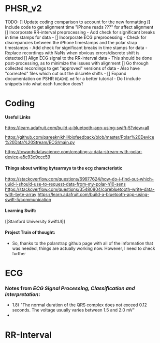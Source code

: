 # PHSR_v2

TODO:
[] Update coding comparison to account for the new formatting
[] Include code to get alignment time "iPhone reads ???" for affect alignment
[] Incorporate RR-interval preprocessing
	- Add check for significant breaks in time stamps for data
	- 
[] Incorporate ECG preprocessing
	- Check for discrepancies between the iPhone timestamps and the polar strap timestamps
	- Add check for significant breaks in time stamps for data
	- Replace recordings with NaNs when obvious errors/discrete shift is detected
[] Align ECG signal to the RR-interval data
	- This should be done post-processing, as to minimize the issues with alignment
[] Go through collected recordings to get "approved" versions of data
	- Also have "corrected" files which cut out the discrete shifts
	- 
[] Expand documentation on PSHR `README.md` for a better tutorial
	- Do I include snippets into what each function does?


# Coding

#### Useful Links
https://learn.adafruit.com/build-a-bluetooth-app-using-swift-5?view=all

https://github.com/pareeknikhil/biofeedback/blob/master/Polar%20Device%20Data%20Stream/ECG/main.py

https://towardsdatascience.com/creating-a-data-stream-with-polar-device-a5c93c9ccc59

#### Things about writing bytearrays to the ecg characteristic
https://stackoverflow.com/questions/69977624/how-do-i-find-out-which-uuid-i-should-use-to-request-data-from-my-polar-h10-sens
https://stackoverflow.com/questions/35480804/corebluetooth-write-data-with-byte-array
https://learn.adafruit.com/build-a-bluetooth-app-using-swift-5/communication

#### Learning Swift:
[[Stanford University SwiftUI]]


#### Project Train of thought:
- So, thanks to the polarstrap github page with all of the information that was needed, things are actually working now. However, I need to check further


# ECG
### Notes from *ECG Signal Processing, Classification and Interpretation*:
- 1.8) "The normal duration of the QRS complex does not exceed 0.12 seconds. The voltage usually varies between 1.5 and 2.0 mV"
- 



# RR-Interval
